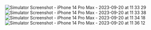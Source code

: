 ![Simulator Screenshot - iPhone 14 Pro Max - 2023-09-20 at 11 33 29](https://github.com/sujal-pandit/timetable_app/assets/118412204/aa14bf63-78d1-479b-bf49-7ea86d9e7b9b)
![Simulator Screenshot - iPhone 14 Pro Max - 2023-09-20 at 11 33 38](https://github.com/sujal-pandit/timetable_app/assets/118412204/a02f57bc-b6e7-42b6-9a5f-1e611b9dbb37)
![Simulator Screenshot - iPhone 14 Pro Max - 2023-09-20 at 11 34 18](https://github.com/sujal-pandit/timetable_app/assets/118412204/4b8c54ef-1f9c-47c9-adfa-2b0a13576737)
![Simulator Screenshot - iPhone 14 Pro Max - 2023-09-20 at 11 36 12](https://github.com/sujal-pandit/timetable_app/assets/118412204/572d062f-d46d-48f7-bd1a-863cf4ff0e63)
